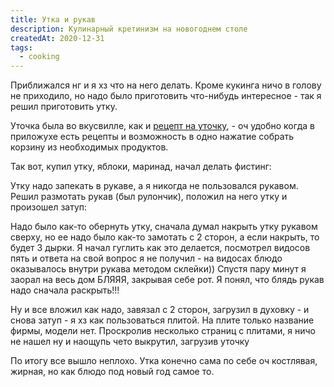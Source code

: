 ```yaml
---
title: Утка и рукав
description: Кулинарный кретинизм на новогоднем столе
createdAt: 2020-12-31
tags: 
  - cooking
---
```


Приближался нг и я хз что на него делать. Кроме кукинга ничо в голову не приходило, но надо было приготовить что-нибудь
интересное - так я решил приготовить утку.

Уточка была во вкусвилле, как и [рецепт на уточку](https://vkusvill.ru/recipes/utka-s-yablokami.html), - оч удобно
когда в приложухе есть рецепты и возможность в одно нажатие собрать корзину из необходимых продуктов.

Так вот, купил утку, яблоки, маринад, начал делать фистинг:

<new-img-swiper>
  <img-slide src="/images/cool-story/my-duck-vision/duck-1.jpg" alt="Фистинг утке" ></img-slide>
</new-img-swiper>



Утку надо запекать в рукаве, а я никогда не пользовался рукавом. Решил размотать рукав (был рулончик), положил на него
утку и произошел затуп:


<new-img-swiper>
  <img-slide src="/images/cool-story/my-duck-vision/sleeve-1.jpg" alt="Как лежала утка на примере водки в виде золотого слитка" ></img-slide>
</new-img-swiper>


Надо было как-то обернуть утку, сначала думал накрыть утку рукавом сверху, но ее надо было как-то замотать с 2 сторон, а
если накрыть, то будет 3 дырки. Я начал гуглить как это делается, посмотрел видосов пять и ответа на свой вопрос я не
получил - на видосах блюдо оказывалось внутри рукава методом склейки)) Спустя пару минут я заорал на весь дом БЛЯЯЯ,
закрывая себе рот. Я понял, что блядь рукав надо сначала раскрыть!!!

<new-img-swiper>
  <img-slide src="/images/cool-story/my-duck-vision/sleeve-2.jpg" alt="Вот так надо раскрывать" ></img-slide>
</new-img-swiper>


Ну и все вложил как надо, завязал с 2 сторон, загрузил в духовку - и снова затуп - я хз как пользоваться плитой. На
плите только название фирмы, модели нет. Проскролив несколько страниц с плитами, я ничо не нашел ну и наощупь чето
выкрутил, загрузив уточку

<new-img-swiper>
  <img-slide src="/images/cool-story/my-duck-vision/duck-2.jpg" alt="Уточка" ></img-slide>
</new-img-swiper>

По итогу все вышло неплохо. Утка конечно сама по себе оч костлявая, жирная, но как блюдо под новый год самое то.
